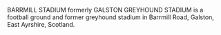 BARRMILL STADIUM formerly GALSTON GREYHOUND STADIUM is a football ground and former greyhound stadium in Barrmill Road, Galston, East Ayrshire, Scotland.
